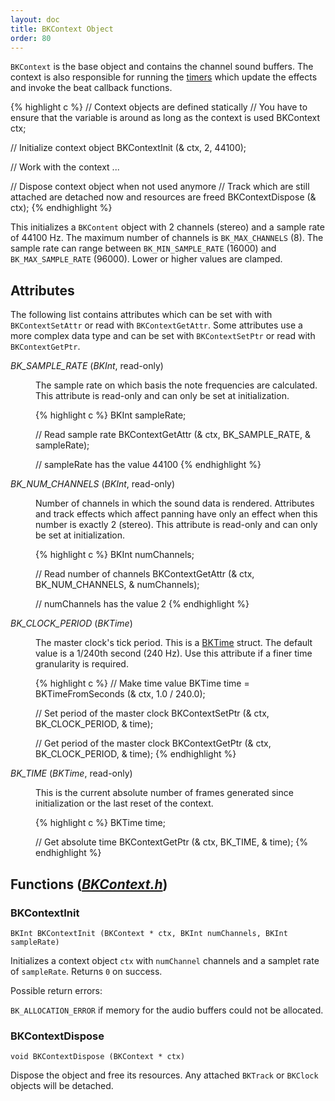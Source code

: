 ```yaml
---
layout: doc
title: BKContext Object
order: 80
---
```


`BKContext` is the base object and contains the channel sound buffers. The context is also responsible for running the [timers](../clocks/) which update the effects and invoke the beat callback functions.

{% highlight c %}
// Context objects are defined statically
// You have to ensure that the variable is around as long as the context is used
BKContext ctx;

// Initialize context object
BKContextInit (& ctx, 2, 44100);

// Work with the context
...

// Dispose context object when not used anymore
// Track which are still attached are detached now and resources are freed
BKContextDispose (& ctx);
{% endhighlight %}

This initializes a `BKContent` object with 2 channels (stereo) and a sample rate of 44100 Hz. The maximum number of channels is `BK_MAX_CHANNELS` (8). The sample rate can range between `BK_MIN_SAMPLE_RATE` (16000) and `BK_MAX_SAMPLE_RATE` (96000). Lower or higher values are clamped.

## Attributes

The following list contains attributes which can be set with with `BKContextSetAttr` or read with `BKContextGetAttr`. Some attributes use a more complex data type and can be set with `BKContextSetPtr` or read with `BKContextGetPtr`.

<dl>
<dt><var>BK_SAMPLE_RATE</var> (<var>BKInt</var>, read-only)</dt>
<dd>

<p>The sample rate on which basis the note frequencies are calculated. This attribute is read-only and can only be set at initialization.</p>

{% highlight c %}
BKInt sampleRate;

// Read sample rate
BKContextGetAttr (& ctx, BK_SAMPLE_RATE, & sampleRate);

// sampleRate has the value 44100
{% endhighlight %}

</dd>
<dt><var>BK_NUM_CHANNELS</var> (<var>BKInt</var>, read-only)</dt>
<dd>

<p>Number of channels in which the sound data is rendered. Attributes and track effects which affect panning have only an effect when this number is exactly 2 (stereo). This attribute is read-only and can only be set at initialization.</p>

{% highlight c %}
BKInt numChannels;

// Read number of channels
BKContextGetAttr (& ctx, BK_NUM_CHANNELS, & numChannels);

// numChannels has the value 2
{% endhighlight %}

</dd>

<dt><var>BK_CLOCK_PERIOD</var> (<var>BKTime</var>)</dt>
<dd>

<p>The master clock's tick period. This is a <a href="../clocks/">BKTime</a> struct. The default value is a 1/240th second (240 Hz). Use this attribute if a finer time granularity is required.</p>

{% highlight c %}
// Make time value
BKTime time = BKTimeFromSeconds (& ctx, 1.0 / 240.0);

// Set period of the master clock
BKContextSetPtr (& ctx, BK_CLOCK_PERIOD, & time);

// Get period of the master clock
BKContextGetPtr (& ctx, BK_CLOCK_PERIOD, & time);
{% endhighlight %}

</dd>
<dt><var>BK_TIME</var> (<var>BKTime</var>, read-only)</dt>
<dd>

<p>This is the current absolute number of frames generated since initialization or the last reset of the context.</p>

{% highlight c %}
BKTime time;

// Get absolute time
BKContextGetPtr (& ctx, BK_TIME, & time);
{% endhighlight %}

</dd>
</dl>

## Functions <span class="header-file">(<a href="https://github.com/detomon/BlipKit/blob/master/src/BKContext.h"><var>BKContext.h</var></a>)</span>

### BKContextInit

	BKInt BKContextInit (BKContext * ctx, BKInt numChannels, BKInt sampleRate)

Initializes a context object `ctx` with `numChannel` channels and a samplet rate of `sampleRate`. Returns `0` on success.

Possible return errors:

`BK_ALLOCATION_ERROR` if memory for the audio buffers could not be allocated.

### BKContextDispose

	void BKContextDispose (BKContext * ctx)

Dispose the object and free its resources. Any attached `BKTrack` or `BKClock` objects will be detached.
